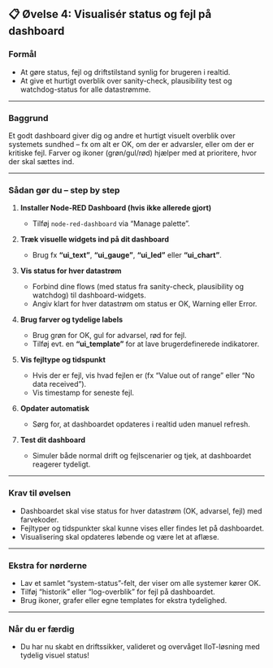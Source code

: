 ## 📋 Øvelse 4: Visualisér status og fejl på dashboard

### **Formål**

* At gøre status, fejl og driftstilstand synlig for brugeren i realtid.
* At give et hurtigt overblik over sanity-check, plausibility test og watchdog-status for alle datastrømme.

---

### **Baggrund**

Et godt dashboard giver dig og andre et hurtigt visuelt overblik over systemets sundhed – fx om alt er OK, om der er advarsler, eller om der er kritiske fejl. Farver og ikoner (grøn/gul/rød) hjælper med at prioritere, hvor der skal sættes ind.

---

### **Sådan gør du – step by step**

1. **Installer Node-RED Dashboard (hvis ikke allerede gjort)**

   * Tilføj `node-red-dashboard` via “Manage palette”.

2. **Træk visuelle widgets ind på dit dashboard**

   * Brug fx **“ui\_text”**, **“ui\_gauge”**, **“ui\_led”** eller **“ui\_chart”**.

3. **Vis status for hver datastrøm**

   * Forbind dine flows (med status fra sanity-check, plausibility og watchdog) til dashboard-widgets.
   * Angiv klart for hver datastrøm om status er OK, Warning eller Error.

4. **Brug farver og tydelige labels**

   * Brug grøn for OK, gul for advarsel, rød for fejl.
   * Tilføj evt. en **“ui\_template”** for at lave brugerdefinerede indikatorer.

5. **Vis fejltype og tidspunkt**

   * Hvis der er fejl, vis hvad fejlen er (fx “Value out of range” eller “No data received”).
   * Vis timestamp for seneste fejl.

6. **Opdater automatisk**

   * Sørg for, at dashboardet opdateres i realtid uden manuel refresh.

7. **Test dit dashboard**

   * Simuler både normal drift og fejlscenarier og tjek, at dashboardet reagerer tydeligt.

---

### **Krav til øvelsen**

* Dashboardet skal vise status for hver datastrøm (OK, advarsel, fejl) med farvekoder.
* Fejltyper og tidspunkter skal kunne vises eller findes let på dashboardet.
* Visualisering skal opdateres løbende og være let at aflæse.

---

### **Ekstra for nørderne**

* Lav et samlet “system-status”-felt, der viser om alle systemer kører OK.
* Tilføj “historik” eller “log-overblik” for fejl på dashboardet.
* Brug ikoner, grafer eller egne templates for ekstra tydelighed.

---

### **Når du er færdig**

* Du har nu skabt en driftssikker, valideret og overvåget IIoT-løsning med tydelig visuel status!

